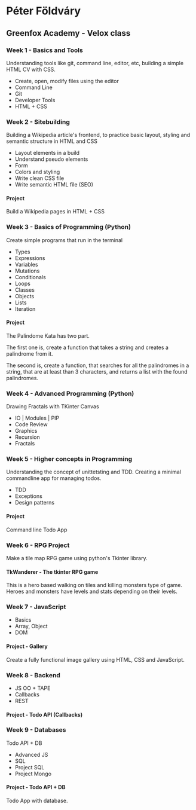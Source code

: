 # Péter Földváry
## Greenfox Academy - Velox class

### Week 1 - Basics and Tools
Understanding tools like git, command line, editor, etc, building a simple HTML CV with CSS.

* Create, open, modify files using the editor
* Command Line
* Git
* Developer Tools
* HTML + CSS

### Week 2 - Sitebuilding
Building a Wikipedia article's frontend, to practice basic layout, styling and semantic structure in HTML and CSS

* Layout elements in a build
* Understand pseudo elements
* Form
* Colors and styling
* Write clean CSS file
* Write semantic HTML file (SEO)

#### Project
Build a Wikipedia pages in HTML + CSS

### Week 3 - Basics of Programming (Python)
Create simple programs that run in the terminal

* Types
* Expressions
* Variables
* Mutations
* Conditionals
* Loops
* Classes
* Objects
* Lists
* Iteration

#### Project
The Palindome Kata has two part.

The first one is, create a function that takes a string and creates a palindrome from it.

The second is, create a function, that searches for all the palindromes in a string, that are at least than 3 characters, and returns a list with the found palindromes.

### Week 4 - Advanced Programming (Python)
Drawing Fractals with TKinter Canvas

* IO | Modules | PIP
* Code Review
* Graphics
* Recursion
* Fractals

### Week 5 - Higher concepts in Programming
Understanding the concept of unittetsting and TDD. Creating a minimal commandline app for managing todos.

* TDD
* Exceptions
* Design patterns

#### Project
Command line Todo App

### Week 6 - RPG Project
Make a tile map RPG game using python's Tkinter library.

#### TkWanderer - The tkinter RPG game
This is a hero based walking on tiles and killing monsters type of game. Heroes and monsters have levels and stats depending on their levels.

### Week 7 - JavaScript

* Basics
* Array, Object
* DOM

#### Project - Gallery
Create a fully functional image gallery using HTML, CSS and JavaScript.

### Week 8 - Backend

* JS OO + TAPE
* Callbacks
* REST

#### Project - Todo API (Callbacks)

### Week 9 - Databases
Todo API + DB

* Advanced JS
* SQL
* Project SQL
* Project Mongo

#### Project - Todo API + DB
Todo App with database.
